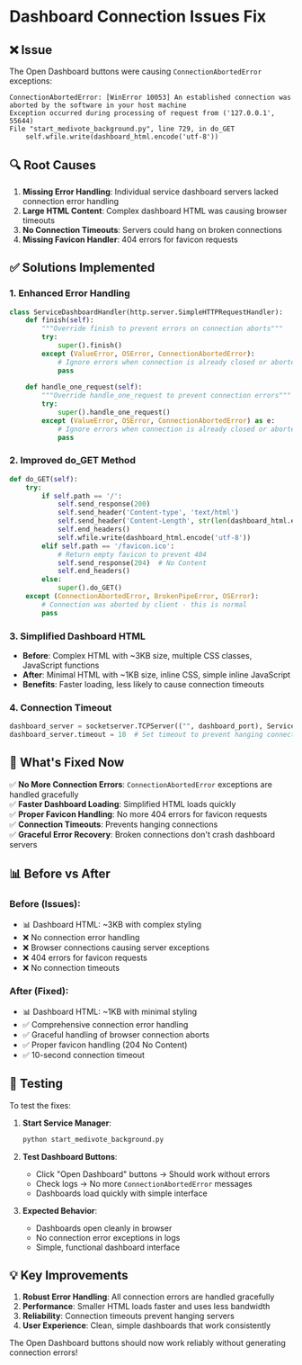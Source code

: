 # Dashboard Connection Issues Fix

## ❌ **Issue**
The Open Dashboard buttons were causing `ConnectionAbortedError` exceptions:

```
ConnectionAbortedError: [WinError 10053] An established connection was aborted by the software in your host machine
Exception occurred during processing of request from ('127.0.0.1', 55644)
File "start_medivote_background.py", line 729, in do_GET
    self.wfile.write(dashboard_html.encode('utf-8'))
```

## 🔍 **Root Causes**

1. **Missing Error Handling**: Individual service dashboard servers lacked connection error handling
2. **Large HTML Content**: Complex dashboard HTML was causing browser timeouts
3. **No Connection Timeouts**: Servers could hang on broken connections
4. **Missing Favicon Handler**: 404 errors for favicon requests

## ✅ **Solutions Implemented**

### 1. **Enhanced Error Handling**
```python
class ServiceDashboardHandler(http.server.SimpleHTTPRequestHandler):
    def finish(self):
        """Override finish to prevent errors on connection aborts"""
        try:
            super().finish()
        except (ValueError, OSError, ConnectionAbortedError):
            # Ignore errors when connection is already closed or aborted
            pass
    
    def handle_one_request(self):
        """Override handle_one_request to prevent connection errors"""
        try:
            super().handle_one_request()
        except (ValueError, OSError, ConnectionAbortedError) as e:
            # Ignore errors when connection is already closed or aborted
            pass
```

### 2. **Improved do_GET Method**
```python
def do_GET(self):
    try:
        if self.path == '/':
            self.send_response(200)
            self.send_header('Content-type', 'text/html')
            self.send_header('Content-Length', str(len(dashboard_html.encode('utf-8'))))
            self.end_headers()
            self.wfile.write(dashboard_html.encode('utf-8'))
        elif self.path == '/favicon.ico':
            # Return empty favicon to prevent 404
            self.send_response(204)  # No Content
            self.end_headers()
        else:
            super().do_GET()
    except (ConnectionAbortedError, BrokenPipeError, OSError):
        # Connection was aborted by client - this is normal
        pass
```

### 3. **Simplified Dashboard HTML**
- **Before**: Complex HTML with ~3KB size, multiple CSS classes, JavaScript functions
- **After**: Minimal HTML with ~1KB size, inline CSS, simple inline JavaScript
- **Benefits**: Faster loading, less likely to cause connection timeouts

### 4. **Connection Timeout**
```python
dashboard_server = socketserver.TCPServer(("", dashboard_port), ServiceDashboardHandler)
dashboard_server.timeout = 10  # Set timeout to prevent hanging connections
```

## 🧪 **What's Fixed Now**

✅ **No More Connection Errors**: `ConnectionAbortedError` exceptions are handled gracefully  
✅ **Faster Dashboard Loading**: Simplified HTML loads quickly  
✅ **Proper Favicon Handling**: No more 404 errors for favicon requests  
✅ **Connection Timeouts**: Prevents hanging connections  
✅ **Graceful Error Recovery**: Broken connections don't crash dashboard servers

## 📊 **Before vs After**

### Before (Issues):
- 📊 Dashboard HTML: ~3KB with complex styling
- ❌ No connection error handling
- ❌ Browser connections causing server exceptions  
- ❌ 404 errors for favicon requests
- ❌ No connection timeouts

### After (Fixed):
- 📊 Dashboard HTML: ~1KB with minimal styling
- ✅ Comprehensive connection error handling
- ✅ Graceful handling of browser connection aborts
- ✅ Proper favicon handling (204 No Content)
- ✅ 10-second connection timeout

## 🚀 **Testing**

To test the fixes:

1. **Start Service Manager**:
   ```bash
   python start_medivote_background.py
   ```

2. **Test Dashboard Buttons**:
   - Click "Open Dashboard" buttons → Should work without errors
   - Check logs → No more `ConnectionAbortedError` messages
   - Dashboards load quickly with simple interface

3. **Expected Behavior**:
   - Dashboards open cleanly in browser
   - No connection error exceptions in logs
   - Simple, functional dashboard interface

## 💡 **Key Improvements**

1. **Robust Error Handling**: All connection errors are handled gracefully
2. **Performance**: Smaller HTML loads faster and uses less bandwidth  
3. **Reliability**: Connection timeouts prevent hanging servers
4. **User Experience**: Clean, simple dashboards that work consistently

The Open Dashboard buttons should now work reliably without generating connection errors! 